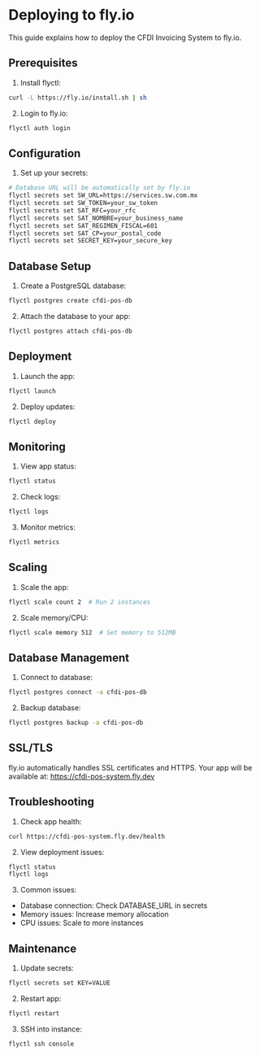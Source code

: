 # Deploying to fly.io

This guide explains how to deploy the CFDI Invoicing System to fly.io.

## Prerequisites

1. Install flyctl:
```bash
curl -L https://fly.io/install.sh | sh
```

2. Login to fly.io:
```bash
flyctl auth login
```

## Configuration

1. Set up your secrets:
```bash
# Database URL will be automatically set by fly.io
flyctl secrets set SW_URL=https://services.sw.com.mx
flyctl secrets set SW_TOKEN=your_sw_token
flyctl secrets set SAT_RFC=your_rfc
flyctl secrets set SAT_NOMBRE=your_business_name
flyctl secrets set SAT_REGIMEN_FISCAL=601
flyctl secrets set SAT_CP=your_postal_code
flyctl secrets set SECRET_KEY=your_secure_key
```

## Database Setup

1. Create a PostgreSQL database:
```bash
flyctl postgres create cfdi-pos-db
```

2. Attach the database to your app:
```bash
flyctl postgres attach cfdi-pos-db
```

## Deployment

1. Launch the app:
```bash
flyctl launch
```

2. Deploy updates:
```bash
flyctl deploy
```

## Monitoring

1. View app status:
```bash
flyctl status
```

2. Check logs:
```bash
flyctl logs
```

3. Monitor metrics:
```bash
flyctl metrics
```

## Scaling

1. Scale the app:
```bash
flyctl scale count 2  # Run 2 instances
```

2. Scale memory/CPU:
```bash
flyctl scale memory 512  # Set memory to 512MB
```

## Database Management

1. Connect to database:
```bash
flyctl postgres connect -a cfdi-pos-db
```

2. Backup database:
```bash
flyctl postgres backup -a cfdi-pos-db
```

## SSL/TLS

fly.io automatically handles SSL certificates and HTTPS. Your app will be available at:
https://cfdi-pos-system.fly.dev

## Troubleshooting

1. Check app health:
```bash
curl https://cfdi-pos-system.fly.dev/health
```

2. View deployment issues:
```bash
flyctl status
flyctl logs
```

3. Common issues:
- Database connection: Check DATABASE_URL in secrets
- Memory issues: Increase memory allocation
- CPU issues: Scale to more instances

## Maintenance

1. Update secrets:
```bash
flyctl secrets set KEY=VALUE
```

2. Restart app:
```bash
flyctl restart
```

3. SSH into instance:
```bash
flyctl ssh console
```
